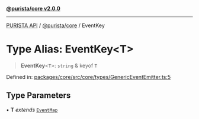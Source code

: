[**@purista/core v2.0.0**](../README.md)

***

[PURISTA API](../../../packages.md) / [@purista/core](../README.md) / EventKey

# Type Alias: EventKey\<T\>

> **EventKey**\<`T`\>: `string` & keyof `T`

Defined in: [packages/core/src/core/types/GenericEventEmitter.ts:5](https://github.com/puristajs/purista/blob/master/packages/core/src/core/types/GenericEventEmitter.ts#L5)

## Type Parameters

• **T** *extends* [`EventMap`](EventMap.md)

